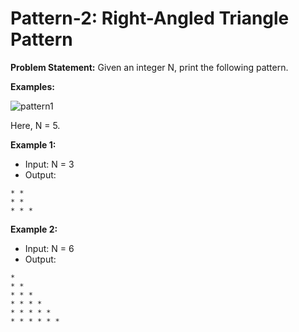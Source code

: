 # Pattern-2: Right-Angled Triangle Pattern

**Problem Statement:** Given an integer N, print the following pattern.

**Examples:**

![pattern1](<img width="130" alt="pattern2" src="https://github.com/user-attachments/assets/e7a68e74-9550-413d-9f87-e6037bdbba93">)

Here, N = 5.

**Example 1:**
- Input: N = 3
- Output:
```
* *
* * 
* * *
```

**Example 2:**
- Input: N = 6
- Output:
```
* 
* * 
* * * 
* * * *
* * * * * 
* * * * * *
```

